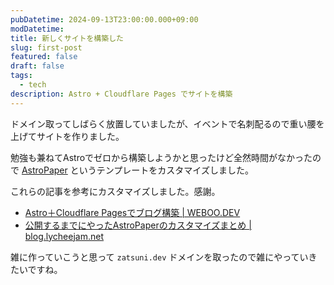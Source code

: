 ```yaml
---
pubDatetime: 2024-09-13T23:00:00.000+09:00
modDatetime:
title: 新しくサイトを構築した
slug: first-post
featured: false
draft: false
tags:
  - tech
description: Astro + Cloudflare Pages でサイトを構築
---
```


ドメイン取ってしばらく放置していましたが、イベントで名刺配るので重い腰を上げてサイトを作りました。

勉強も兼ねてAstroでゼロから構築しようかと思ったけど全然時間がなかったので [AstroPaper](https://github.com/satnaing/astro-paper?tab=readme-ov-file) というテンプレートをカスタマイズしました。

これらの記事を参考にカスタマイズしました。感謝。

- [Astro＋Cloudflare Pagesでブログ構築 | WEBOO.DEV](https://weboo.dev/posts/blog-by-astro-cloudflare-pages/)
- [公開するまでにやったAstroPaperのカスタマイズまとめ | blog.lycheejam.net](https://blog.lycheejam.net/posts/my-astropaper-customize/)

雑に作っていこうと思って `zatsuni.dev` ドメインを取ったので雑にやっていきたいですね。

